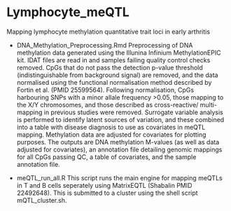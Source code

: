 # Lymphocyte_meQTL
Mapping lymphocyte methylation quantitative trait loci in early arthritis

- DNA_Methylation_Preprocessing.Rmd
Preprocessing of DNA methylation data generated using the Illunina Infinium MethylationEPIC kit. IDAT files are read in and samples failing quality control checks removed. CpGs that do not pass the detection p-value threshold (indistinguishable from background signal) are removed, and the data normalised using the functional normalisation method described by Fortin et al. (PMID 25599564). Following normalisation, CpGs harbouring SNPs with a minor allale frequency >0.05, those mapping to the X/Y chromosomes, and those described as cross-reactive/ multi-mapping in previous studies were removed.
Surrogate variable analysis is performed to identify latent sources of variation, and these combined into a table with disease diagnosis to use as covariates in meQTL mapping. Methylation data are adjusted for covariates for plotting purposes. 
The outputs are DNA methylation M-values (as well as data adjusted for covariates), an annotation file detailing genomic mappings for all CpGs passing QC, a table of covariates, and the sample annotation file.

- meQTL_run_all.R
This script runs the main engine for mapping meQTLs in T and B cells seperately using MatrixEQTL (Shabalin PMID 22492648). This is submitted to a cluster using the shell script mQTL_cluster.sh.

